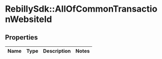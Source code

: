# RebillySdk::AllOfCommonTransactionWebsiteId

## Properties
Name | Type | Description | Notes
------------ | ------------- | ------------- | -------------

